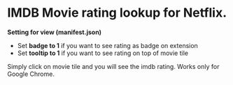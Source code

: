 # IMDB Movie rating lookup for Netflix.

__Setting for view (manifest.json)__
- Set __badge to 1__ if you want to see rating as badge on extension
- Set __tooltip to 1__ if you want to see rating on top of movie tile

Simply click on movie tile and you will see the imdb rating.
Works only for Google Chrome.
